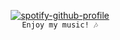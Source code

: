 <div align="center">

[![spotify-github-profile](https://spotify-github-profile.kittinanx.com/api/view?uid=1124068400&cover_image=true&theme=default&show_offline=false&background_color=121212&interchange=false)](https://github.com/kittinan/spotify-github-profile)
<br>
`Enjoy my music! 🎶`

</div>
